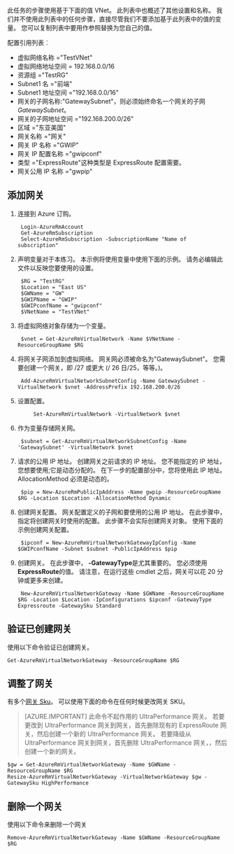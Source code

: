 此任务的步骤使用基于下面的值 VNet。 此列表中也概述了其他设置和名称。 我们并不使用此列表中的任何步骤，直接尽管我们不要添加基于此列表中的值的变量。 您可以复制列表中要用作参照替换为您自己的值。

配置引用列表︰
    
- 虚拟网络名称 ="TestVNet"
- 虚拟网络地址空间 = 192.168.0.0/16
- 资源组 ="TestRG"
- Subnet1 名 ="前端" 
- Subnet1 地址空间 ="192.168.0.0/16"
- 网关的子网名称:"GatewaySubnet"，则必须始终命名一个网关的子网*GatewaySubnet*。
- 网关的子网地址空间 ="192.168.200.0/26"
- 区域 ="东亚美国"
- 网关名称 ="网关"
- 网关 IP 名称 ="GWIP"
- 网关 IP 配置名称 ="gwipconf"
-  类型 ="ExpressRoute"这种类型是 ExpressRoute 配置需要。
- 网关公用 IP 名称 ="gwpip"


## <a name="add-a-gateway"></a>添加网关

1. 连接到 Azure 订购。 

        Login-AzureRmAccount
        Get-AzureRmSubscription 
        Select-AzureRmSubscription -SubscriptionName "Name of subscription"

2. 声明变量对于本练习。 本示例将使用变量中使用下面的示例。 请务必编辑此文件以反映您要使用的设置。 
        
        $RG = "TestRG"
        $Location = "East US"
        $GWName = "GW"
        $GWIPName = "GWIP"
        $GWIPconfName = "gwipconf"
        $VNetName = "TestVNet"

3. 将虚拟网络对象存储为一个变量。

        $vnet = Get-AzureRmVirtualNetwork -Name $VNetName -ResourceGroupName $RG

4. 将网关子网添加到虚拟网络。 网关网必须被命名为"GatewaySubnet"。 您需要创建一个网关，即 /27 或更大 (/ 26 日/25，等等。)。
            
        Add-AzureRmVirtualNetworkSubnetConfig -Name GatewaySubnet -VirtualNetwork $vnet -AddressPrefix 192.168.200.0/26

5. 设置配置。

            Set-AzureRmVirtualNetwork -VirtualNetwork $vnet

6. 作为变量存储网关网。

        $subnet = Get-AzureRmVirtualNetworkSubnetConfig -Name 'GatewaySubnet' -VirtualNetwork $vnet

7. 请求的公用 IP 地址。 创建网关之前请求的 IP 地址。 您不能指定的 IP 地址，您想要使用;它是动态分配的。 在下一步的配置部分中，您将使用此 IP 地址。 AllocationMethod 必须是动态的。

        $pip = New-AzureRmPublicIpAddress -Name gwpip -ResourceGroupName $RG -Location $Location -AllocationMethod Dynamic

8. 创建网关配置。 网关配置定义的子网和要使用的公用 IP 地址。 在此步骤中，指定将创建网关时使用的配置。 此步骤不会实际创建网关对象。 使用下面的示例创建网关配置。 

        $ipconf = New-AzureRmVirtualNetworkGatewayIpConfig -Name $GWIPconfName -Subnet $subnet -PublicIpAddress $pip

9. 创建网关。 在此步骤中， **-GatewayType**是尤其重要的。 您必须使用**ExpressRoute**的值。 请注意，在运行这些 cmdlet 之后，网关可以花 20 分钟或更多来创建。

        New-AzureRmVirtualNetworkGateway -Name $GWName -ResourceGroupName $RG -Location $Location -IpConfigurations $ipconf -GatewayType Expressroute -GatewaySku Standard

## <a name="verify-the-gateway-was-created"></a>验证已创建网关

使用以下命令验证已创建网关。

    Get-AzureRmVirtualNetworkGateway -ResourceGroupName $RG

## <a name="resize-a-gateway"></a>调整了网关

有多个[网关 Sku](../articles/expressroute/expressroute-about-virtual-network-gateways.md)。 可以使用下面的命令在任何时候更改网关 SKU。

>[AZURE.IMPORTANT] 此命令不起作用的 UltraPerformance 网关。 若要更改到 UltraPerformance 网关到网关，首先删除现有的 ExpressRoute 网关，然后创建一个新的 UltraPerformance 网关。 若要降级从 UltraPerformance 网关到网关，首先删除 UltraPerformance 网关，，然后创建一个新的网关。

    $gw = Get-AzureRmVirtualNetworkGateway -Name $GWName -ResourceGroupName $RG
    Resize-AzureRmVirtualNetworkGateway -VirtualNetworkGateway $gw -GatewaySku HighPerformance

## <a name="remove-a-gateway"></a>删除一个网关

使用以下命令来删除一个网关

    Remove-AzureRmVirtualNetworkGateway -Name $GWName -ResourceGroupName $RG  
